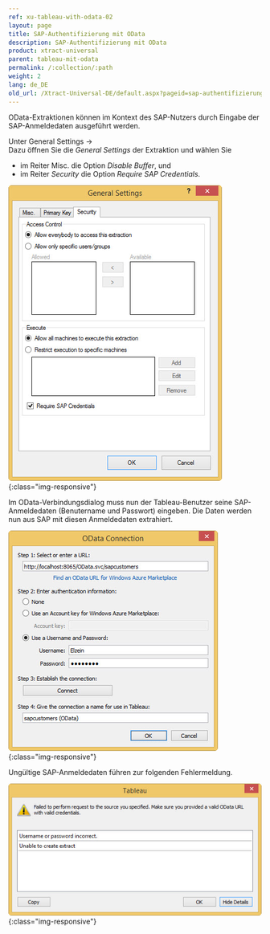 ```yaml
---
ref: xu-tableau-with-odata-02
layout: page
title: SAP-Authentifizierung mit OData
description: SAP-Authentifizierung mit OData
product: xtract-universal
parent: tableau-mit-odata
permalink: /:collection/:path
weight: 2
lang: de_DE
old_url: /Xtract-Universal-DE/default.aspx?pageid=sap-authentifizierung-mit-odata
---
```


OData-Extraktionen können im Kontext des SAP-Nutzers durch Eingabe der SAP-Anmeldedaten ausgeführt werden. 

Unter General Settings -> <br>
Dazu öffnen Sie die *General Settings* der Extraktion und wählen Sie 
- im Reiter Misc. die Option *Disable Buffer*, und
- im Reiter *Security* die Option *Require SAP Credentials*. 

![Require-SAP-Credentials](/img/content/Require-SAP-Credentials.png){:class="img-responsive"}

Im OData-Verbindungsdialog muss nun der Tableau-Benutzer seine SAP-Anmeldedaten (Benutername und Passwort) eingeben. Die Daten werden nun aus SAP mit diesen Anmeldedaten extrahiert. 

![Tableau-Odata-Credentials](/img/content/Tableau-Odata-Credentials.png){:class="img-responsive"}

Ungültige SAP-Anmeldedaten führen zur folgenden Fehlermeldung. 

![Tableau-SAP-Credentials-Error](/img/content/Tableau-SAP-Credentials-Error.png){:class="img-responsive"}
